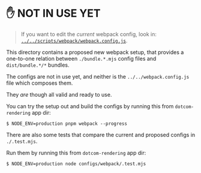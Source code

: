 # ✋ NOT IN USE YET

> If you want to edit the _current_ webpack config, look in:
> [`../../scripts/webpack/webpack.config.js`](../../scripts/webpack/webpack.config.js).

This directory contains a proposed new webpack setup, that provides a
one-to-one relation between `./bundle.*.mjs` config files and `dist/bundle.*/*`
bundles.

The configs are not in use yet, and neither is the `../../webpack.config.js` file which
composes them.

They _are_ though all valid and ready to use.

You can try the setup out and build the configs by running this from `dotcom-rendering` app dir:

```shell
$ NODE_ENV=production pnpm webpack --progress
```

There are also some tests that compare the current and proposed configs in `./.test.mjs`.

Run them by running this from `dotcom-rendering` app dir:

```sh
$ NODE_ENV=production node configs/webpack/.test.mjs
```
